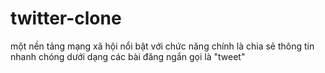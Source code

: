 # twitter-clone
một nền tảng mạng xã hội nổi bật với chức năng chính là chia sẻ thông tin nhanh chóng dưới dạng các bài đăng ngắn gọi là "tweet"
